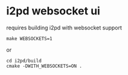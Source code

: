 # i2pd websocket ui #

requires building i2pd with websocket support

    make WEBSOCKETS=1 
    
or

    cd i2pd/build
    cmake -DWITH_WEBSOCKETS=ON .
    
